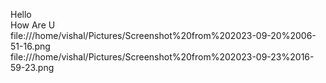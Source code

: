 Hello	
How Are U	
file:///home/vishal/Pictures/Screenshot%20from%202023-09-20%2006-51-16.png	
file:///home/vishal/Pictures/Screenshot%20from%202023-09-23%2016-59-23.png
